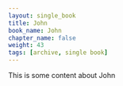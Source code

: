 ```yaml
---
layout: single_book
title: John
book_name: John
chapter_name: false
weight: 43
tags: [archive, single book]
---
```

This is some content about John